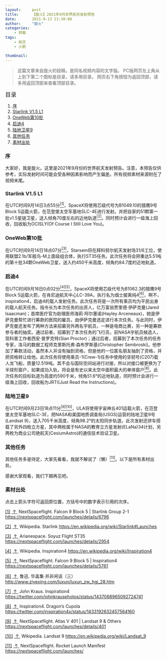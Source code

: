```yaml
---
layout:     post
title:      【旋火】2021年9月世界航天发射预告
date:       2021-9-13 21:30:00
author:     "旋火"
categories:
    - 转载
tags:
    - 航天
    - 火箭

thumbnail:
---
```

> 这篇文章来自旋火的投稿，是同名视频内容的文字版。
> PC版网页左上角从上到下第二个图标是目录，请多用目录。
> 网页右下角按钮为返回顶部，请多用返回顶部来查看顶部目录。

<escape><font size=4>目录</font></escape>

1. [序](#序)
2. [Starlink V1.5 L1](#Starlink-V1-5-L1)
3. [OneWeb第10批](#OneWeb第10批)
4. [启迪4](#启迪4)
5. [陆地卫星9](#陆地卫星9)
6. [其他任务](#其他任务)
7. [素材出处](#素材出处)

### 序

大家好，我是旋火。这里是2021年9月份的世界航天发射预告。注意，本预告仅供参考，实际发射时间可能会受各种因素影响而产生偏差。所有视频素材来源附在了视频末尾。

### Starlink V1.5 L1

在UTC时间9月14日3点55分<escape><a name = "ref_1_s"><a href="#ref_1_d"><sup>[1]</sup></a></escape>，SpaceX将使用芯级代号为B1049.10的猎鹰9号Block 5运载火箭，在范登堡太空军基地SLC-4E进行发射。并把自家的51颗第一批v1.5星链卫星，送入倾角70度左右的近地轨道<escape><a name = "ref_2_s"><a href="#ref_2_d"><sup>[2]</sup></a></escape>。同时预计会进行一级海上回收，回收船为OCISLY(Of Course I Still Love You)。

### OneWeb第10批

在UTC时间9月14日18点07分<escape><a name = "ref_3_s"><a href="#ref_3_d"><sup>[3]</sup></a></escape>，Starsem将在拜科努尔航天发射场31/6工位，使用联盟2.1b/军舰鸟-M上面级组合体，执行ST35任务。此次任务将会把重达5.51吨的第十批34颗OneWeb卫星，送入约450千米高度，倾角约84.7度的近地轨道。

### 启迪4

在UTC时间9月16日0点02分<escape><a name = "ref_4_s"><a href="#ref_4_d"><sup>[4]</sup></a><a name = "ref_5_s"><a href="#ref_5_d"><sup>[5]</sup></a></escape>，SpaceX将使用芯级代号为B1062.3的猎鹰9号Block 5运载火箭，在肯尼迪航天中心LC-39A，执行名为烟士披离纯4<escape><a name = "ref_6_s"><a href="#ref_6_d"><sup>[6]</sup></a></escape>，啊不，inspiration4，启迪4的载人发射任务。此次任务将是一次所有乘员均为平民出身的载人航天任务。指令长为本次任务的出资人，亿万富翁贾里德·伊萨克曼(Jared Isaacman)；首席医疗官为助理医师海莉·阿尔塞诺(Hayley Arceneaux)，她是伊萨克曼帮忙进行筹款的医院的雇员，由伊萨克曼选定进行本次任务。与此同时，伊萨克曼还发布了两种方法来招募另外两名宇航员，一种是电商比赛，另一种是筹款参与者的抽奖。通过前者，招募到了本次任务的飞行员，前NASA宇航员候选人，现科普工作者西安·普罗克特(Sian Proctor)；通过后者，招募到了本次任务的任务专家，洛马的数据工程师克里斯托弗·森布罗斯基(Christopher Sembroski)。他参加了筹款活动，虽然本人并没有抽到资格，但是他的一位匿名朋友抽到了资格，并把资格转让给他。此次任务将使用乘员-1(Crew-1)任务中使用的坚韧号(C207)载人龙飞船，质量12.519吨。其不会与国际空间站进行对接，所以对接口被更换为了半球形窗户，如果成功入轨，将会是有史以来太空中面积最大的单体窗户<escape><a name = "ref_8_s"><a href="#ref_8_d"><sup>[8]</sup></a></escape>。此次任务的目标轨道为高度约590千米，倾角51.6°的近地轨道，同时预计会进行一级海上回收，回收船为JRTI(Just Read the Instructions)。

### 陆地卫星9

在UTC时间9月23日18点11分<escape><a name = "ref_9_s"><a href="#ref_9_d"><sup>[9]</sup></a><a name = "ref_10_s"><a href="#ref_10_d"><sup>[10]</sup></a></escape>，ULA将使用宇宙神五401运载火箭，在范登堡太空军基地SLC-3E，把NASA和美国地质调查局(USGS)运营的陆地卫星9号(Landsat 9)，送入705千米高度，倾角98.2°的太阳同步轨道。此次发射还拼车搭载了另外四枚立方星，其中两枚属于NASA的教育立方星发射(ELaNa)34计划，另两枚为商业公司铯航天(CesiumAstro)的通信技术验证卫星。

### 其他任务

其他任务多是待定，大家先看看，我就不解说了（懒）<escape><a name = "ref_11_s"><a href="#ref_11_d"><sup>[11]</sup></a></escape>。以下是所有素材出处。

感谢大家观看，我们下期再见吧。

### 素材出处

点击上箭头字符可返回原位置，方括号中的数字表示引用的次序。

<escape><a name = "ref_1_d"><a href = "#ref_1_d">[1]</a></a>&nbsp;<a href = "#ref_1_s">&nbsp;↑&nbsp;</a></escape> NextSpaceflight. Falcon 9 Block 5 | Starlink Group 2-1
https://nextspaceflight.com/launches/details/6796

<escape><a name = "ref_2_d"><a href = "#ref_2_d">[2]</a></a>&nbsp;<a href = "#ref_2_s">&nbsp;↑&nbsp;</a></escape> Wikipedia. Starlink
https://en.wikipedia.org/wiki/Starlink#Launches

<escape><a name = "ref_3_d"><a href = "#ref_3_d">[3]</a></a>&nbsp;<a href = "#ref_3_s">&nbsp;↑&nbsp;</a></escape> Arianespace. Soyuz Flight ST35
https://nextspaceflight.com/launches/details/2954

<escape><a name = "ref_4_d"><a href = "#ref_4_d">[4]</a></a>&nbsp;<a href = "#ref_4_s">&nbsp;↑&nbsp;</a></escape> Wikipedia. Inspiration4
https://en.wikipedia.org/wiki/Inspiration4

<escape><a name = "ref_5_d"><a href = "#ref_5_d">[5]</a></a>&nbsp;<a href = "#ref_5_s">&nbsp;↑&nbsp;</a></escape> NextSpaceflight. Falcon 9 Block 5 | Inspiration4
https://nextspaceflight.com/launches/details/5761

<escape><a name = "ref_6_d"><a href = "#ref_6_d">[6]</a></a>&nbsp;<a href = "#ref_6_s">&nbsp;↑&nbsp;</a></escape> 鲁迅. 华盖集·并非闲话（三）
http://www.ziyexing.com/luxun/luxun_zw_hgj_28.htm

<escape><a name = "ref_7_d"><a href = "#ref_7_d">[7]</a></a>&nbsp;<a href = "#ref_7_s">&nbsp;↑&nbsp;</a></escape> John Kraus. Inspiration4
https://twitter.com/johnkrausphotos/status/1437068965092724741

<escape><a name = "ref_8_d"><a href = "#ref_8_d">[8]</a></a>&nbsp;<a href = "#ref_8_s">&nbsp;↑&nbsp;</a></escape> Inspiration4. Dragon’s Cupola
https://twitter.com/inspiration4x/status/1433192632457564160

<escape><a name = "ref_9_d"><a href = "#ref_9_d">[9]</a></a>&nbsp;<a href = "#ref_9_s">&nbsp;↑&nbsp;</a></escape> NextSpaceflight. Atlas V 401 | Landsat 9 & Others
https://nextspaceflight.com/launches/details/401

<escape><a name = "ref_10_d"><a href = "#ref_10_d">[10]</a></a>&nbsp;<a href = "#ref_10_s">&nbsp;↑&nbsp;</a></escape> Wikipedia. Landsat 9
https://en.wikipedia.org/wiki/Landsat_9

<escape><a name = "ref_11_d"><a href = "#ref_11_d">[11]</a></a>&nbsp;<a href = "#ref_11_s">&nbsp;↑&nbsp;</a></escape> NextSpaceflight. Rocket Launch Manifest
https://nextspaceflight.com/launches/